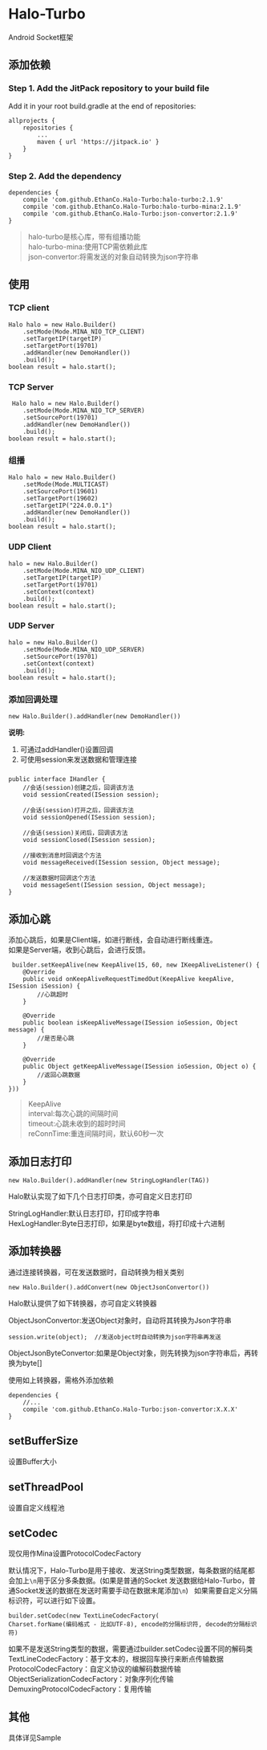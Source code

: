 # Halo-Turbo #
Android Socket框架  

## 添加依赖 ##
### Step 1. Add the JitPack repository to your build file  
Add it in your root build.gradle at the end of repositories:  

	allprojects {
		repositories {
			...
			maven { url 'https://jitpack.io' }
		}
	}  

### Step 2. Add the dependency  

	dependencies {
		compile 'com.github.EthanCo.Halo-Turbo:halo-turbo:2.1.9'
		compile 'com.github.EthanCo.Halo-Turbo:halo-turbo-mina:2.1.9'
		compile 'com.github.EthanCo.Halo-Turbo:json-convertor:2.1.9'
	}

> halo-turbo是核心库，带有组播功能  
> halo-turbo-mina:使用TCP需依赖此库  
> json-convertor:将需发送的对象自动转换为json字符串

## 使用 ##

### TCP client

	Halo halo = new Halo.Builder()
        .setMode(Mode.MINA_NIO_TCP_CLIENT)
        .setTargetIP(targetIP)
        .setTargetPort(19701)
        .addHandler(new DemoHandler())
        .build();  
	boolean result = halo.start();

### TCP Server  

	 Halo halo = new Halo.Builder()
        .setMode(Mode.MINA_NIO_TCP_SERVER)
        .setSourcePort(19701)
        .addHandler(new DemoHandler())
        .build();
	boolean result = halo.start();

### 组播  

	Halo halo = new Halo.Builder()
        .setMode(Mode.MULTICAST)
        .setSourcePort(19601)
        .setTargetPort(19602)
        .setTargetIP("224.0.0.1")
        .addHandler(new DemoHandler())
        .build();
	boolean result = halo.start();  

### UDP Client  

	halo = new Halo.Builder()
        .setMode(Mode.MINA_NIO_UDP_CLIENT)
        .setTargetIP(targetIP)
        .setTargetPort(19701)
        .setContext(context)
        .build();
	boolean result = halo.start(); 

### UDP Server
	
	halo = new Halo.Builder()
        .setMode(Mode.MINA_NIO_UDP_SERVER)
        .setSourcePort(19701)
        .setContext(context)
        .build();
	boolean result = halo.start();

### 添加回调处理  

	new Halo.Builder().addHandler(new DemoHandler())  

**说明:**  
1. 可通过addHandler()设置回调  
2. 可使用session来发送数据和管理连接  

#####
	public interface IHandler {
	    //会话(session)创建之后，回调该方法
	    void sessionCreated(ISession session);
	
	    //会话(session)打开之后，回调该方法
	    void sessionOpened(ISession session);
	
	    //会话(session)关闭后，回调该方法
	    void sessionClosed(ISession session);
	
	    //接收到消息时回调这个方法
	    void messageReceived(ISession session, Object message);
	
	    //发送数据时回调这个方法
	    void messageSent(ISession session, Object message);
	}  

## 添加心跳
添加心跳后，如果是Client端，如进行断线，会自动进行断线重连。  
如果是Server端，收到心跳后，会进行反馈。

	 builder.setKeepAlive(new KeepAlive(15, 60, new IKeepAliveListener() {
        @Override
        public void onKeepAliveRequestTimedOut(KeepAlive keepAlive, ISession iSession) {
            //心跳超时
        }

        @Override
        public boolean isKeepAliveMessage(ISession ioSession, Object message) {
            //是否是心跳
        }

        @Override
        public Object getKeepAliveMessage(ISession ioSession, Object o) {
            //返回心跳数据
        }
    }))

> KeepAlive  
> interval:每次心跳的间隔时间  
> timeout:心跳未收到的超时时间  
> reConnTime:重连间隔时间，默认60秒一次  

## 添加日志打印  

	new Halo.Builder().addHandler(new StringLogHandler(TAG))  

Halo默认实现了如下几个日志打印类，亦可自定义日志打印  

StringLogHandler:默认日志打印，打印成字符串  
HexLogHandler:Byte日志打印，如果是byte数组，将打印成十六进制  

## 添加转换器  
通过连接转换器，可在发送数据时，自动转换为相关类别  

	new Halo.Builder().addConvert(new ObjectJsonConvertor())  

Halo默认提供了如下转换器，亦可自定义转换器  

ObjectJsonConvertor:发送Object对象时，自动将其转换为Json字符串  

	session.write(object);  //发送object时自动转换为json字符串再发送

ObjectJsonByteConvertor:如果是Object对象，则先转换为json字符串后，再转换为byte[]

使用如上转换器，需格外添加依赖  

	dependencies {
     	//...
		compile 'com.github.EthanCo.Halo-Turbo:json-convertor:X.X.X'
	}

## setBufferSize  
设置Buffer大小  

## setThreadPool  
设置自定义线程池  

## setCodec
现仅用作Mina设置ProtocolCodecFactory

默认情况下，Halo-Turbo是用于接收、发送String类型数据，每条数据的结尾都会加上`\n`用于区分多条数据。(如果是普通的Socket 发送数据给Halo-Turbo，普通Socket发送的数据在发送时需要手动在数据末尾添加`\n`)  
如果需要自定义分隔标识符，可以进行如下设置。  

	builder.setCodec(new TextLineCodecFactory(
	Charset.forName(编码格式 - 比如UTF-8), encode的分隔标识符, decode的分隔标识符)  

如果不是发送String类型的数据，需要通过builder.setCodec设置不同的解码类  
TextLineCodecFactory：基于文本的，根据回车换行来断点传输数据  
ProtocolCodecFactory：自定义协议的编解码数据传输  
ObjectSerializationCodecFactory：对象序列化传输  
DemuxingProtocolCodecFactory：复用传输  

## 其他  

具体详见Sample


